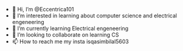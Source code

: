 - 👋 Hi, I’m @Eccentrica101
- 👀 I’m interested in learning about computer science and electrical engeneering
- 🌱 I’m currently learning Electrical engeneering
- 💞️ I’m looking to collaborate on learning CS
- 📫 How to reach me my insta isqasimbilal5603

<!---
Eccentrica101/Eccentrica101 is a ✨ special ✨ repository because its `README.md` (this file) appears on your GitHub profile.
You can click the Preview link to take a look at your changes.
--->
